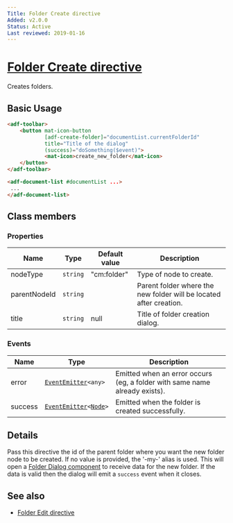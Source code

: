 ```yaml
---
Title: Folder Create directive
Added: v2.0.0
Status: Active
Last reviewed: 2019-01-16
---
```


# [Folder Create directive](../../../lib/content-services/src/lib/folder-directive/folder-create.directive.ts "Defined in folder-create.directive.ts")

Creates folders.

## Basic Usage

```html
<adf-toolbar>
    <button mat-icon-button
            [adf-create-folder]="documentList.currentFolderId"
            title="Title of the dialog"
            (success)="doSomething($event)">
            <mat-icon>create_new_folder</mat-icon>
    </button>
</adf-toolbar>

<adf-document-list #documentList ...>
 ...
</adf-document-list>
```

## Class members

### Properties

| Name | Type | Default value | Description |
| --- | --- | --- | --- |
| nodeType | `string` | "cm:folder" | Type of node to create. |
| parentNodeId | `string` |  | Parent folder where the new folder will be located after creation. |
| title | `string` | null | Title of folder creation dialog. |

### Events

| Name | Type | Description |
| --- | --- | --- |
| error | [`EventEmitter`](https://angular.io/api/core/EventEmitter)`<any>` | Emitted when an error occurs (eg, a folder with same name already exists). |
| success | [`EventEmitter`](https://angular.io/api/core/EventEmitter)`<`[`Node`](https://github.com/Alfresco/alfresco-js-api/blob/develop/src/api/content-rest-api/docs/Node.md)`>` | Emitted when the folder is created successfully. |

## Details

Pass this directive the id of the parent folder where you want the new folder node to be created.
If no value is provided, the '-my-' alias is used.
This will open a [Folder Dialog component](../../../lib/content-services/dialogs/folder.dialog.ts) to receive data for the new folder. If the data is valid
then the dialog will emit a `success` event when it closes.

## See also

*   [Folder Edit directive](folder-edit.directive.md)
